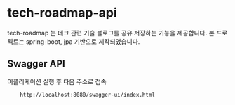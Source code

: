 # tech-roadmap-api
tech-roadmap 는 테크 관련 기술 블로그를 공유 저장하는 기능을 제공합니다.
본 프로젝트는 spring-boot, jpa 기반으로 제작되었습니다.

## Swagger API
어플리케이션 실행 후 다음 주소로 접속
```
    http://localhost:8080/swagger-ui/index.html
```